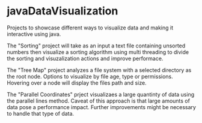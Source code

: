 # javaDataVisualization
Projects to showcase different ways to visualize data and making it interactive using java.

The "Sorting" project will take as an input a text file containing unsorted numbers then visualize a sorting algorithm using multi threading to divide
the sorting and visuzalization actions and improve performace.

The "Tree Map" project analyzes a file system with a selected directory as the root node. Options to visualize by file age, type or permissions.
Hovering over a node will display the files path and size.

The "Parallel Coordinates" prject visualizaes a large quantinty of data using the parallel lines method. Caveat of this approach is that large amounts of 
data pose a performance impact. Further improvements might be necessary to handle that type of data. 
